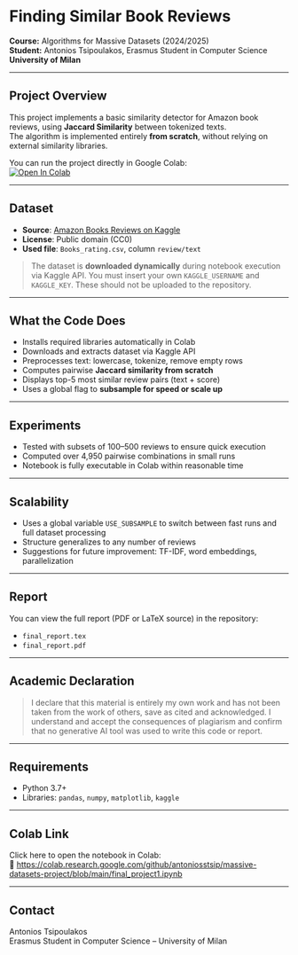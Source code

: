 # Finding Similar Book Reviews

**Course:** Algorithms for Massive Datasets (2024/2025)  
**Student:** Antonios Tsipoulakos, Erasmus Student in Computer Science  
**University of Milan**

---

##  Project Overview

This project implements a basic similarity detector for Amazon book reviews, using **Jaccard Similarity** between tokenized texts.  
The algorithm is implemented entirely **from scratch**, without relying on external similarity libraries.

You can run the project directly in Google Colab:  
[![Open In Colab](https://colab.research.google.com/assets/colab-badge.svg)](https://colab.research.google.com/github/antoniosstsip/massive-datasets-project/blob/main/final_project1.ipynb)

---

##  Dataset

- **Source**: [Amazon Books Reviews on Kaggle](https://www.kaggle.com/datasets/rajeevw/amazon-books-reviews)
- **License**: Public domain (CC0)
- **Used file**: `Books_rating.csv`, column `review/text`

>  The dataset is **downloaded dynamically** during notebook execution via Kaggle API. You must insert your own `KAGGLE_USERNAME` and `KAGGLE_KEY`. These should not be uploaded to the repository.

---

## What the Code Does

- Installs required libraries automatically in Colab
- Downloads and extracts dataset via Kaggle API
- Preprocesses text: lowercase, tokenize, remove empty rows
- Computes pairwise **Jaccard similarity from scratch**
- Displays top-5 most similar review pairs (text + score)
- Uses a global flag to **subsample for speed or scale up**

---

##  Experiments

- Tested with subsets of 100–500 reviews to ensure quick execution
- Computed over 4,950 pairwise combinations in small runs
- Notebook is fully executable in Colab within reasonable time

---

##  Scalability

- Uses a global variable `USE_SUBSAMPLE` to switch between fast runs and full dataset processing
- Structure generalizes to any number of reviews
- Suggestions for future improvement: TF-IDF, word embeddings, parallelization

---

##  Report

You can view the full report (PDF or LaTeX source) in the repository:
- `final_report.tex`
- `final_report.pdf`

---

##  Academic Declaration

> I declare that this material is entirely my own work and has not been taken from the work of others, save as cited and acknowledged. I understand and accept the consequences of plagiarism and confirm that no generative AI tool was used to write this code or report.

---

##  Requirements

- Python 3.7+
- Libraries: `pandas`, `numpy`, `matplotlib`, `kaggle`

---

##  Colab Link

Click here to open the notebook in Colab:  
📎 https://colab.research.google.com/github/antoniosstsip/massive-datasets-project/blob/main/final_project1.ipynb

---

## Contact

Antonios Tsipoulakos  
Erasmus Student in Computer Science – University of Milan

